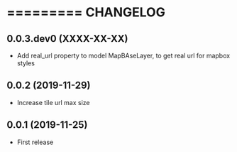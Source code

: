 =========
CHANGELOG
=========

0.0.3.dev0    (XXXX-XX-XX)
--------------------------

* Add real_url property to model MapBAseLayer, to get real url for mapbox styles


0.0.2         (2019-11-29)
--------------------------

* Increase tile url max size


0.0.1         (2019-11-25)
--------------------------

* First release
